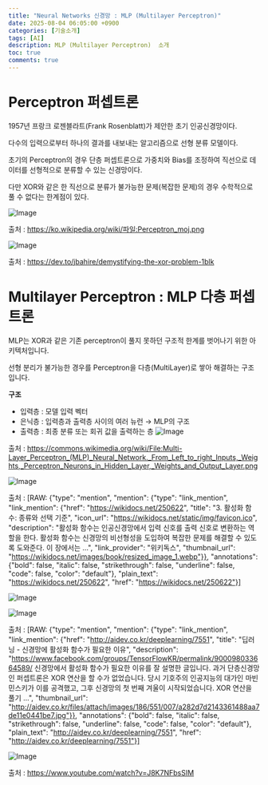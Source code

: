 ```yaml
---
title: "Neural Networks 신경망 : MLP (Multilayer Perceptron)"
date: 2025-08-04 06:05:00 +0900
categories: [기술소개]
tags: [AI]
description: MLP (Multilayer Perceptron)  소개
toc: true
comments: true
---
```


# Perceptron 퍼셉트론

1957년 프랑크 로젠블라트(Frank Rosenblatt)가 제안한 초기 인공신경망이다. 

다수의 입력으로부터 하나의 결과를 내보내는 알고리즘으로 선형 분류 모델이다.

초기의 Perceptron의 경우 단층 퍼셉트론으로 가중치와 Bias를 조정하여 직선으로 데이터를 선형적으로 분류할 수 있는 신경망이다.

다만 XOR와 같은 한 직선으로 분류가 불가능한 문제(복잡한 문제)의 경우 수학적으로 풀 수 없다는 한계점이 있다.  

![Image](https://prod-files-secure.s3.us-west-2.amazonaws.com/e6db513d-ec54-40ff-aa74-2487b0bcfe15/8a23f1f7-7f5b-4dd7-a5c0-2b667ed62360/image.png?X-Amz-Algorithm=AWS4-HMAC-SHA256&X-Amz-Content-Sha256=UNSIGNED-PAYLOAD&X-Amz-Credential=ASIAZI2LB4663UT3ADA5%2F20250805%2Fus-west-2%2Fs3%2Faws4_request&X-Amz-Date=20250805T061018Z&X-Amz-Expires=3600&X-Amz-Security-Token=IQoJb3JpZ2luX2VjEB4aCXVzLXdlc3QtMiJGMEQCIHGAzmoxU8WsT78fbh5JxN6WgUWXdhdTZxYXM8%2Bcv7oSAiBomh%2FhUL0sN2Wmq3CQS4iGuaRr6fYVlt2%2BP6wlpg0UUSr%2FAwhXEAAaDDYzNzQyMzE4MzgwNSIM%2FvvfpRerHiE8ML3dKtwD6nMHgw9Kh8svbsKHfpBaE3lkVrbmDEvejt25co2fR%2B3wWzvQ03XRmezXFOnfDPzj1tRHy6F0tDFWMieMUAw%2Fy%2Fu851syqRhI463SXrSqdzC7HAT8XB0n2W3TwNoI9q%2BiF%2BIWBJZpyx8zCVK5RX3KPpTJre4efywQYjXprY%2FJPyp%2Fgk8TQTRJFsDu3BxT4%2BZwBTaBfHxtWQFeMuFXK86n6B9xoUQc8P2a3UexDNJTQf2j0noFXENY6BWKFKNQll617b18W98ARpiQGEgXIQuH0nE53WWLxGWUp3o%2FlRFft3%2FoO%2FINof%2FUcvLzmxi%2FlqM6IOSSkk5Pht%2BERSNaQV%2BvgY4aO0m0yV4AN%2BAQGv67wg0haMq0mDT2OXd%2Fk5jZS87TXq%2BgOr8i%2FEoSwr%2B5jXItN0siluU5sK6kB0UeLE7J0dUCzCZrusSJoAaTrZWPr%2BDPhB8dVgxzSPFDigHGdu7C8hzISLzLMMozte7zaVbYCkHWXfyRBN8wycuYHWtoi8gQ3reUGAo5Mbg5goINXBVM%2Fsk4FA2h9tu7XFkZFG2BUbPAlu2N9dsAbNPMU3%2F2dJzQfnXeJmYGdS34gDFsDckSqkWhAUrd0fN5kgH7atCX0hmfDLe1tpYBFZUkEBkw8LPGxAY6pgEayoUodhB6SMEAReth%2BBH4I0QU6fBnmOKzte%2Bf4s%2FTosXtwD1Xp64MjOzQdzXA79ZLbO6tENjgvXBHNBktSy2Z37BfpfPcAJmv1%2Bbjm3idRuOOLO8If9a%2FlR%2FzIrXmSSjMgEnYnmnOtaFMdeEzHNTrzgKf0YudhAsJhkJCabcSQSMmm2zu51D%2B6P5nK3%2BWbL%2BY%2FpBaLjNi74FETKXrSm1CoErVC0aJ&X-Amz-Signature=07d354fc14c3b117abe6e5487337ed05253c8527c3528f807175d1ee6bef37e9&X-Amz-SignedHeaders=host&x-amz-checksum-mode=ENABLED&x-id=GetObject)

출처 : https://ko.wikipedia.org/wiki/파일:Perceptron_moj.png

![Image](https://prod-files-secure.s3.us-west-2.amazonaws.com/e6db513d-ec54-40ff-aa74-2487b0bcfe15/2ffaeede-35f4-4628-a3c3-e21b9f48544a/image.png?X-Amz-Algorithm=AWS4-HMAC-SHA256&X-Amz-Content-Sha256=UNSIGNED-PAYLOAD&X-Amz-Credential=ASIAZI2LB4663UT3ADA5%2F20250805%2Fus-west-2%2Fs3%2Faws4_request&X-Amz-Date=20250805T061018Z&X-Amz-Expires=3600&X-Amz-Security-Token=IQoJb3JpZ2luX2VjEB4aCXVzLXdlc3QtMiJGMEQCIHGAzmoxU8WsT78fbh5JxN6WgUWXdhdTZxYXM8%2Bcv7oSAiBomh%2FhUL0sN2Wmq3CQS4iGuaRr6fYVlt2%2BP6wlpg0UUSr%2FAwhXEAAaDDYzNzQyMzE4MzgwNSIM%2FvvfpRerHiE8ML3dKtwD6nMHgw9Kh8svbsKHfpBaE3lkVrbmDEvejt25co2fR%2B3wWzvQ03XRmezXFOnfDPzj1tRHy6F0tDFWMieMUAw%2Fy%2Fu851syqRhI463SXrSqdzC7HAT8XB0n2W3TwNoI9q%2BiF%2BIWBJZpyx8zCVK5RX3KPpTJre4efywQYjXprY%2FJPyp%2Fgk8TQTRJFsDu3BxT4%2BZwBTaBfHxtWQFeMuFXK86n6B9xoUQc8P2a3UexDNJTQf2j0noFXENY6BWKFKNQll617b18W98ARpiQGEgXIQuH0nE53WWLxGWUp3o%2FlRFft3%2FoO%2FINof%2FUcvLzmxi%2FlqM6IOSSkk5Pht%2BERSNaQV%2BvgY4aO0m0yV4AN%2BAQGv67wg0haMq0mDT2OXd%2Fk5jZS87TXq%2BgOr8i%2FEoSwr%2B5jXItN0siluU5sK6kB0UeLE7J0dUCzCZrusSJoAaTrZWPr%2BDPhB8dVgxzSPFDigHGdu7C8hzISLzLMMozte7zaVbYCkHWXfyRBN8wycuYHWtoi8gQ3reUGAo5Mbg5goINXBVM%2Fsk4FA2h9tu7XFkZFG2BUbPAlu2N9dsAbNPMU3%2F2dJzQfnXeJmYGdS34gDFsDckSqkWhAUrd0fN5kgH7atCX0hmfDLe1tpYBFZUkEBkw8LPGxAY6pgEayoUodhB6SMEAReth%2BBH4I0QU6fBnmOKzte%2Bf4s%2FTosXtwD1Xp64MjOzQdzXA79ZLbO6tENjgvXBHNBktSy2Z37BfpfPcAJmv1%2Bbjm3idRuOOLO8If9a%2FlR%2FzIrXmSSjMgEnYnmnOtaFMdeEzHNTrzgKf0YudhAsJhkJCabcSQSMmm2zu51D%2B6P5nK3%2BWbL%2BY%2FpBaLjNi74FETKXrSm1CoErVC0aJ&X-Amz-Signature=8c880777b1794a128ba0c5bb3c1cce01432a17a97202f6b8c82cfb394e3d1755&X-Amz-SignedHeaders=host&x-amz-checksum-mode=ENABLED&x-id=GetObject)

출처 : https://dev.to/jbahire/demystifying-the-xor-problem-1blk

# Multilayer Perceptron : MLP 다층 퍼셉트론

MLP는 XOR과 같은 기존 perceptron이 풀지 못하던 구조적 한계를 벗어나기 위한 아키텍처입니다.

선형 분리가 불가능한 경우를 Perceptron을 다층(MultiLayer)로 쌓아 해결하는 구조입니다.

**구조**

- 입력층 : 모델 입력 벡터
- 은닉층 : 입력층과 출력층 사이의 여러 뉴런 → MLP의 구조
- 출력층 : 최종 분류 또는 회귀 값을 출력하는 층
![Image](https://prod-files-secure.s3.us-west-2.amazonaws.com/e6db513d-ec54-40ff-aa74-2487b0bcfe15/580d271f-5f90-449f-be2c-6a1309f0f42a/image.png?X-Amz-Algorithm=AWS4-HMAC-SHA256&X-Amz-Content-Sha256=UNSIGNED-PAYLOAD&X-Amz-Credential=ASIAZI2LB4663UT3ADA5%2F20250805%2Fus-west-2%2Fs3%2Faws4_request&X-Amz-Date=20250805T061018Z&X-Amz-Expires=3600&X-Amz-Security-Token=IQoJb3JpZ2luX2VjEB4aCXVzLXdlc3QtMiJGMEQCIHGAzmoxU8WsT78fbh5JxN6WgUWXdhdTZxYXM8%2Bcv7oSAiBomh%2FhUL0sN2Wmq3CQS4iGuaRr6fYVlt2%2BP6wlpg0UUSr%2FAwhXEAAaDDYzNzQyMzE4MzgwNSIM%2FvvfpRerHiE8ML3dKtwD6nMHgw9Kh8svbsKHfpBaE3lkVrbmDEvejt25co2fR%2B3wWzvQ03XRmezXFOnfDPzj1tRHy6F0tDFWMieMUAw%2Fy%2Fu851syqRhI463SXrSqdzC7HAT8XB0n2W3TwNoI9q%2BiF%2BIWBJZpyx8zCVK5RX3KPpTJre4efywQYjXprY%2FJPyp%2Fgk8TQTRJFsDu3BxT4%2BZwBTaBfHxtWQFeMuFXK86n6B9xoUQc8P2a3UexDNJTQf2j0noFXENY6BWKFKNQll617b18W98ARpiQGEgXIQuH0nE53WWLxGWUp3o%2FlRFft3%2FoO%2FINof%2FUcvLzmxi%2FlqM6IOSSkk5Pht%2BERSNaQV%2BvgY4aO0m0yV4AN%2BAQGv67wg0haMq0mDT2OXd%2Fk5jZS87TXq%2BgOr8i%2FEoSwr%2B5jXItN0siluU5sK6kB0UeLE7J0dUCzCZrusSJoAaTrZWPr%2BDPhB8dVgxzSPFDigHGdu7C8hzISLzLMMozte7zaVbYCkHWXfyRBN8wycuYHWtoi8gQ3reUGAo5Mbg5goINXBVM%2Fsk4FA2h9tu7XFkZFG2BUbPAlu2N9dsAbNPMU3%2F2dJzQfnXeJmYGdS34gDFsDckSqkWhAUrd0fN5kgH7atCX0hmfDLe1tpYBFZUkEBkw8LPGxAY6pgEayoUodhB6SMEAReth%2BBH4I0QU6fBnmOKzte%2Bf4s%2FTosXtwD1Xp64MjOzQdzXA79ZLbO6tENjgvXBHNBktSy2Z37BfpfPcAJmv1%2Bbjm3idRuOOLO8If9a%2FlR%2FzIrXmSSjMgEnYnmnOtaFMdeEzHNTrzgKf0YudhAsJhkJCabcSQSMmm2zu51D%2B6P5nK3%2BWbL%2BY%2FpBaLjNi74FETKXrSm1CoErVC0aJ&X-Amz-Signature=50220be86fd0bb119b28f88afb2af883374bc92f9a846b4a73f3d7b91048b85d&X-Amz-SignedHeaders=host&x-amz-checksum-mode=ENABLED&x-id=GetObject)

출처 : https://commons.wikimedia.org/wiki/File:Multi-Layer_Perceptron_(MLP)_Neural_Network._From_Left_to_right_Inputs,_Weights,_Perceptron_Neurons_in_Hidden_Layer,_Weights_and_Output_Layer.png

![Image](https://prod-files-secure.s3.us-west-2.amazonaws.com/e6db513d-ec54-40ff-aa74-2487b0bcfe15/f80928a6-1073-4ca2-a511-72746a9a5cd0/image.png?X-Amz-Algorithm=AWS4-HMAC-SHA256&X-Amz-Content-Sha256=UNSIGNED-PAYLOAD&X-Amz-Credential=ASIAZI2LB4663UT3ADA5%2F20250805%2Fus-west-2%2Fs3%2Faws4_request&X-Amz-Date=20250805T061018Z&X-Amz-Expires=3600&X-Amz-Security-Token=IQoJb3JpZ2luX2VjEB4aCXVzLXdlc3QtMiJGMEQCIHGAzmoxU8WsT78fbh5JxN6WgUWXdhdTZxYXM8%2Bcv7oSAiBomh%2FhUL0sN2Wmq3CQS4iGuaRr6fYVlt2%2BP6wlpg0UUSr%2FAwhXEAAaDDYzNzQyMzE4MzgwNSIM%2FvvfpRerHiE8ML3dKtwD6nMHgw9Kh8svbsKHfpBaE3lkVrbmDEvejt25co2fR%2B3wWzvQ03XRmezXFOnfDPzj1tRHy6F0tDFWMieMUAw%2Fy%2Fu851syqRhI463SXrSqdzC7HAT8XB0n2W3TwNoI9q%2BiF%2BIWBJZpyx8zCVK5RX3KPpTJre4efywQYjXprY%2FJPyp%2Fgk8TQTRJFsDu3BxT4%2BZwBTaBfHxtWQFeMuFXK86n6B9xoUQc8P2a3UexDNJTQf2j0noFXENY6BWKFKNQll617b18W98ARpiQGEgXIQuH0nE53WWLxGWUp3o%2FlRFft3%2FoO%2FINof%2FUcvLzmxi%2FlqM6IOSSkk5Pht%2BERSNaQV%2BvgY4aO0m0yV4AN%2BAQGv67wg0haMq0mDT2OXd%2Fk5jZS87TXq%2BgOr8i%2FEoSwr%2B5jXItN0siluU5sK6kB0UeLE7J0dUCzCZrusSJoAaTrZWPr%2BDPhB8dVgxzSPFDigHGdu7C8hzISLzLMMozte7zaVbYCkHWXfyRBN8wycuYHWtoi8gQ3reUGAo5Mbg5goINXBVM%2Fsk4FA2h9tu7XFkZFG2BUbPAlu2N9dsAbNPMU3%2F2dJzQfnXeJmYGdS34gDFsDckSqkWhAUrd0fN5kgH7atCX0hmfDLe1tpYBFZUkEBkw8LPGxAY6pgEayoUodhB6SMEAReth%2BBH4I0QU6fBnmOKzte%2Bf4s%2FTosXtwD1Xp64MjOzQdzXA79ZLbO6tENjgvXBHNBktSy2Z37BfpfPcAJmv1%2Bbjm3idRuOOLO8If9a%2FlR%2FzIrXmSSjMgEnYnmnOtaFMdeEzHNTrzgKf0YudhAsJhkJCabcSQSMmm2zu51D%2B6P5nK3%2BWbL%2BY%2FpBaLjNi74FETKXrSm1CoErVC0aJ&X-Amz-Signature=477aed24dc1c259dba0815c600775671a524fee1cb8123cab467253014533153&X-Amz-SignedHeaders=host&x-amz-checksum-mode=ENABLED&x-id=GetObject)

출처 : [RAW: {"type": "mention", "mention": {"type": "link_mention", "link_mention": {"href": "https://wikidocs.net/250622", "title": "3. 활성화 함수: 종류와 선택 기준", "icon_url": "https://wikidocs.net/static/img/favicon.ico", "description": "활성화 함수는 인공신경망에서 입력 신호를 출력 신호로 변환하는 역할을 한다. 활성화 함수는 신경망의 비선형성을 도입하여 복잡한 문제를 해결할 수 있도록 도와준다. 이 장에서는 …", "link_provider": "위키독스", "thumbnail_url": "https://wikidocs.net/images/book/resized_image_1.webp"}}, "annotations": {"bold": false, "italic": false, "strikethrough": false, "underline": false, "code": false, "color": "default"}, "plain_text": "https://wikidocs.net/250622", "href": "https://wikidocs.net/250622"}]

![Image](https://prod-files-secure.s3.us-west-2.amazonaws.com/e6db513d-ec54-40ff-aa74-2487b0bcfe15/2b73a077-f0e3-410a-b669-1c2dc3d39b72/image.png?X-Amz-Algorithm=AWS4-HMAC-SHA256&X-Amz-Content-Sha256=UNSIGNED-PAYLOAD&X-Amz-Credential=ASIAZI2LB4663UT3ADA5%2F20250805%2Fus-west-2%2Fs3%2Faws4_request&X-Amz-Date=20250805T061018Z&X-Amz-Expires=3600&X-Amz-Security-Token=IQoJb3JpZ2luX2VjEB4aCXVzLXdlc3QtMiJGMEQCIHGAzmoxU8WsT78fbh5JxN6WgUWXdhdTZxYXM8%2Bcv7oSAiBomh%2FhUL0sN2Wmq3CQS4iGuaRr6fYVlt2%2BP6wlpg0UUSr%2FAwhXEAAaDDYzNzQyMzE4MzgwNSIM%2FvvfpRerHiE8ML3dKtwD6nMHgw9Kh8svbsKHfpBaE3lkVrbmDEvejt25co2fR%2B3wWzvQ03XRmezXFOnfDPzj1tRHy6F0tDFWMieMUAw%2Fy%2Fu851syqRhI463SXrSqdzC7HAT8XB0n2W3TwNoI9q%2BiF%2BIWBJZpyx8zCVK5RX3KPpTJre4efywQYjXprY%2FJPyp%2Fgk8TQTRJFsDu3BxT4%2BZwBTaBfHxtWQFeMuFXK86n6B9xoUQc8P2a3UexDNJTQf2j0noFXENY6BWKFKNQll617b18W98ARpiQGEgXIQuH0nE53WWLxGWUp3o%2FlRFft3%2FoO%2FINof%2FUcvLzmxi%2FlqM6IOSSkk5Pht%2BERSNaQV%2BvgY4aO0m0yV4AN%2BAQGv67wg0haMq0mDT2OXd%2Fk5jZS87TXq%2BgOr8i%2FEoSwr%2B5jXItN0siluU5sK6kB0UeLE7J0dUCzCZrusSJoAaTrZWPr%2BDPhB8dVgxzSPFDigHGdu7C8hzISLzLMMozte7zaVbYCkHWXfyRBN8wycuYHWtoi8gQ3reUGAo5Mbg5goINXBVM%2Fsk4FA2h9tu7XFkZFG2BUbPAlu2N9dsAbNPMU3%2F2dJzQfnXeJmYGdS34gDFsDckSqkWhAUrd0fN5kgH7atCX0hmfDLe1tpYBFZUkEBkw8LPGxAY6pgEayoUodhB6SMEAReth%2BBH4I0QU6fBnmOKzte%2Bf4s%2FTosXtwD1Xp64MjOzQdzXA79ZLbO6tENjgvXBHNBktSy2Z37BfpfPcAJmv1%2Bbjm3idRuOOLO8If9a%2FlR%2FzIrXmSSjMgEnYnmnOtaFMdeEzHNTrzgKf0YudhAsJhkJCabcSQSMmm2zu51D%2B6P5nK3%2BWbL%2BY%2FpBaLjNi74FETKXrSm1CoErVC0aJ&X-Amz-Signature=39d4f8782a1555f754ff030657e70b2a13d374e70a0e2bf515eca7531c9c6236&X-Amz-SignedHeaders=host&x-amz-checksum-mode=ENABLED&x-id=GetObject)

![Image](https://prod-files-secure.s3.us-west-2.amazonaws.com/e6db513d-ec54-40ff-aa74-2487b0bcfe15/bf377452-8d53-4500-a7b5-8a50569fee19/image.png?X-Amz-Algorithm=AWS4-HMAC-SHA256&X-Amz-Content-Sha256=UNSIGNED-PAYLOAD&X-Amz-Credential=ASIAZI2LB4663UT3ADA5%2F20250805%2Fus-west-2%2Fs3%2Faws4_request&X-Amz-Date=20250805T061018Z&X-Amz-Expires=3600&X-Amz-Security-Token=IQoJb3JpZ2luX2VjEB4aCXVzLXdlc3QtMiJGMEQCIHGAzmoxU8WsT78fbh5JxN6WgUWXdhdTZxYXM8%2Bcv7oSAiBomh%2FhUL0sN2Wmq3CQS4iGuaRr6fYVlt2%2BP6wlpg0UUSr%2FAwhXEAAaDDYzNzQyMzE4MzgwNSIM%2FvvfpRerHiE8ML3dKtwD6nMHgw9Kh8svbsKHfpBaE3lkVrbmDEvejt25co2fR%2B3wWzvQ03XRmezXFOnfDPzj1tRHy6F0tDFWMieMUAw%2Fy%2Fu851syqRhI463SXrSqdzC7HAT8XB0n2W3TwNoI9q%2BiF%2BIWBJZpyx8zCVK5RX3KPpTJre4efywQYjXprY%2FJPyp%2Fgk8TQTRJFsDu3BxT4%2BZwBTaBfHxtWQFeMuFXK86n6B9xoUQc8P2a3UexDNJTQf2j0noFXENY6BWKFKNQll617b18W98ARpiQGEgXIQuH0nE53WWLxGWUp3o%2FlRFft3%2FoO%2FINof%2FUcvLzmxi%2FlqM6IOSSkk5Pht%2BERSNaQV%2BvgY4aO0m0yV4AN%2BAQGv67wg0haMq0mDT2OXd%2Fk5jZS87TXq%2BgOr8i%2FEoSwr%2B5jXItN0siluU5sK6kB0UeLE7J0dUCzCZrusSJoAaTrZWPr%2BDPhB8dVgxzSPFDigHGdu7C8hzISLzLMMozte7zaVbYCkHWXfyRBN8wycuYHWtoi8gQ3reUGAo5Mbg5goINXBVM%2Fsk4FA2h9tu7XFkZFG2BUbPAlu2N9dsAbNPMU3%2F2dJzQfnXeJmYGdS34gDFsDckSqkWhAUrd0fN5kgH7atCX0hmfDLe1tpYBFZUkEBkw8LPGxAY6pgEayoUodhB6SMEAReth%2BBH4I0QU6fBnmOKzte%2Bf4s%2FTosXtwD1Xp64MjOzQdzXA79ZLbO6tENjgvXBHNBktSy2Z37BfpfPcAJmv1%2Bbjm3idRuOOLO8If9a%2FlR%2FzIrXmSSjMgEnYnmnOtaFMdeEzHNTrzgKf0YudhAsJhkJCabcSQSMmm2zu51D%2B6P5nK3%2BWbL%2BY%2FpBaLjNi74FETKXrSm1CoErVC0aJ&X-Amz-Signature=9dec52ddb38a2d3fd6ac208743ae10ccb8d6d09bff3f39a3e7e49906596eb3ae&X-Amz-SignedHeaders=host&x-amz-checksum-mode=ENABLED&x-id=GetObject)

출처 : [RAW: {"type": "mention", "mention": {"type": "link_mention", "link_mention": {"href": "http://aidev.co.kr/deeplearning/7551", "title": "딥러닝 - 신경망에 활성화 함수가 필요한 이유", "description": "https://www.facebook.com/groups/TensorFlowKR/permalink/900098033664589/ 신경망에서 활성화 함수가 필요한 이유를 잘 설명한 글입니다. 과거 단층신경망인 퍼셉트론은 XOR 연산을 할 수가 없었습니다. 당시 기호주의 인공지능의 대가인 마빈 민스키가 이를 공격했고, 그후 신경망의 첫 번째 겨울이 시작되었습니다. XOR 연산을 풀기 ...", "thumbnail_url": "http://aidev.co.kr/files/attach/images/186/551/007/a282d7d2143361488aa7de11e0441be7.jpg"}}, "annotations": {"bold": false, "italic": false, "strikethrough": false, "underline": false, "code": false, "color": "default"}, "plain_text": "http://aidev.co.kr/deeplearning/7551", "href": "http://aidev.co.kr/deeplearning/7551"}]

![Image](https://prod-files-secure.s3.us-west-2.amazonaws.com/e6db513d-ec54-40ff-aa74-2487b0bcfe15/3be23704-c3ca-4d01-b7fa-4033a0b32125/image.png?X-Amz-Algorithm=AWS4-HMAC-SHA256&X-Amz-Content-Sha256=UNSIGNED-PAYLOAD&X-Amz-Credential=ASIAZI2LB4663UT3ADA5%2F20250805%2Fus-west-2%2Fs3%2Faws4_request&X-Amz-Date=20250805T061018Z&X-Amz-Expires=3600&X-Amz-Security-Token=IQoJb3JpZ2luX2VjEB4aCXVzLXdlc3QtMiJGMEQCIHGAzmoxU8WsT78fbh5JxN6WgUWXdhdTZxYXM8%2Bcv7oSAiBomh%2FhUL0sN2Wmq3CQS4iGuaRr6fYVlt2%2BP6wlpg0UUSr%2FAwhXEAAaDDYzNzQyMzE4MzgwNSIM%2FvvfpRerHiE8ML3dKtwD6nMHgw9Kh8svbsKHfpBaE3lkVrbmDEvejt25co2fR%2B3wWzvQ03XRmezXFOnfDPzj1tRHy6F0tDFWMieMUAw%2Fy%2Fu851syqRhI463SXrSqdzC7HAT8XB0n2W3TwNoI9q%2BiF%2BIWBJZpyx8zCVK5RX3KPpTJre4efywQYjXprY%2FJPyp%2Fgk8TQTRJFsDu3BxT4%2BZwBTaBfHxtWQFeMuFXK86n6B9xoUQc8P2a3UexDNJTQf2j0noFXENY6BWKFKNQll617b18W98ARpiQGEgXIQuH0nE53WWLxGWUp3o%2FlRFft3%2FoO%2FINof%2FUcvLzmxi%2FlqM6IOSSkk5Pht%2BERSNaQV%2BvgY4aO0m0yV4AN%2BAQGv67wg0haMq0mDT2OXd%2Fk5jZS87TXq%2BgOr8i%2FEoSwr%2B5jXItN0siluU5sK6kB0UeLE7J0dUCzCZrusSJoAaTrZWPr%2BDPhB8dVgxzSPFDigHGdu7C8hzISLzLMMozte7zaVbYCkHWXfyRBN8wycuYHWtoi8gQ3reUGAo5Mbg5goINXBVM%2Fsk4FA2h9tu7XFkZFG2BUbPAlu2N9dsAbNPMU3%2F2dJzQfnXeJmYGdS34gDFsDckSqkWhAUrd0fN5kgH7atCX0hmfDLe1tpYBFZUkEBkw8LPGxAY6pgEayoUodhB6SMEAReth%2BBH4I0QU6fBnmOKzte%2Bf4s%2FTosXtwD1Xp64MjOzQdzXA79ZLbO6tENjgvXBHNBktSy2Z37BfpfPcAJmv1%2Bbjm3idRuOOLO8If9a%2FlR%2FzIrXmSSjMgEnYnmnOtaFMdeEzHNTrzgKf0YudhAsJhkJCabcSQSMmm2zu51D%2B6P5nK3%2BWbL%2BY%2FpBaLjNi74FETKXrSm1CoErVC0aJ&X-Amz-Signature=2126e9385a15981509317390b8607b738864234c30a6da22cb558932687dc13f&X-Amz-SignedHeaders=host&x-amz-checksum-mode=ENABLED&x-id=GetObject)

출처 : https://www.youtube.com/watch?v=J8K7NFbsSIM


